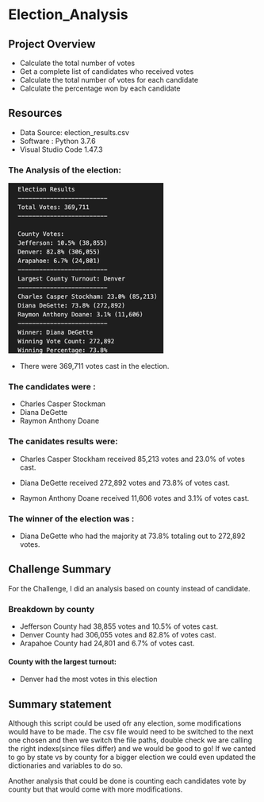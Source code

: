 # Election_Analysis
## Project Overview 

- Calculate the total number of votes
- Get a complete list of candidates who received votes
- Calculate the total number of votes for each candidate
- Calculate the percentage won by each candidate

## Resources
- Data Source: election_results.csv
- Software : Python 3.7.6
- Visual Studio Code 1.47.3


### The Analysis of the election:
      
   ![](Resources/Election_Results.png)

- There were 369,711 votes cast in the election.

### The candidates were :

- Charles Casper Stockman
- Diana DeGette
- Raymon Anthony Doane

### The canidates results were:

- Charles Casper Stockham received 85,213 votes and 23.0% of votes cast.

- Diana DeGette received 272,892 votes and 73.8% of votes cast.

- Raymon Anthony Doane received 11,606 votes and  3.1% of votes cast.

### The winner of the election was :

- Diana DeGette who had the majority at 73.8% totaling out to 272,892 votes. 

## Challenge Summary 

For the Challenge, I did an analysis based on county instead of candidate.

### Breakdown by county

- Jefferson County had 38,855 votes and 10.5% of votes cast.
- Denver County had 306,055 votes and 82.8% of votes cast.
- Arapahoe County had  24,801 and 6.7% of votes cast.

#### County with the largest turnout:

- Denver had the most votes in this election

## Summary statement 

Although this script could be used ofr any election, some modifications would have to be made. The csv file would need to be switched to the next one chosen and then we switch the file paths, double check we are calling the right indexs(since files differ) and we would be good to go! If we canted to go by state vs by county for a bigger election we could even updated the dictionaries and variables to do so. 

Another  analysis that could be done is counting each candidates vote by county but that would come with more modifications. 


